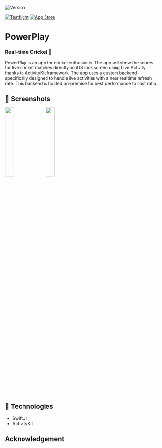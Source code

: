 ![Version](https://img.shields.io/badge/iOS-17.0%2B-blueviolet)

[![Testflight](https://img.shields.io/badge/Testflight-blue.svg?style=for-the-badge)](https://testflight.apple.com/join/ntD3X4jQ)
[![App Store](https://img.shields.io/badge/App%20Store-Coming%20Soon-orange.svg?style=for-the-badge)]()

# [](https://github.com/swiftlysingh/PowerPlay)PowerPlay

### [](https://github.com/swiftlysingh/PowerPlay) Real-time Cricket 🏏

PowerPlay is an app for cricket enthusiasts. The app will show the scores for live cricket matches directly on iOS lock screen using Live Activity thanks to ActivityKit framework. The app uses a custom backend specifically designed to handle live activities with a near realtime refresh rate. This backend is hosted on-premise for best performance to cost ratio.

## 📸 Screenshots

<span>
  <img src="https://github.com/swiftlysingh/PowerPlay/assets/47032662/20b05ffa-214b-4285-86b6-9c7d7ae74369" width="24%"/> &nbsp
  <img src="https://github.com/swiftlysingh/PowerPlay/assets/47032662/21e16662-8d0d-48d1-983a-d676850a81eb" width="24%"/> &nbsp
</span>

## 👾 Technologies
* SwiftUI
* ActivityKit

## Acknowledgement
